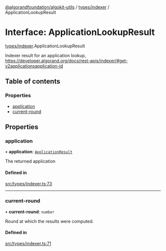 [@algorandfoundation/algokit-utils](../README.md) / [types/indexer](../modules/types_indexer.md) / ApplicationLookupResult

# Interface: ApplicationLookupResult

[types/indexer](../modules/types_indexer.md).ApplicationLookupResult

Indexer result for an application lookup, https://developer.algorand.org/docs/rest-apis/indexer/#get-v2applicationsapplication-id

## Table of contents

### Properties

- [application](types_indexer.ApplicationLookupResult.md#application)
- [current-round](types_indexer.ApplicationLookupResult.md#current-round)

## Properties

### application

• **application**: [`ApplicationResult`](types_indexer.ApplicationResult.md)

The returned application

#### Defined in

[src/types/indexer.ts:73](https://github.com/algorandfoundation/algokit-utils-ts/blob/main/src/types/indexer.ts#L73)

___

### current-round

• **current-round**: `number`

Round at which the results were computed.

#### Defined in

[src/types/indexer.ts:71](https://github.com/algorandfoundation/algokit-utils-ts/blob/main/src/types/indexer.ts#L71)
